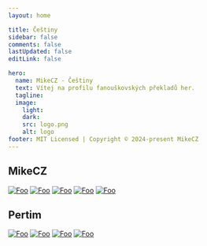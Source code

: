 ```yaml
---
layout: home

title: Češtiny
sidebar: false
comments: false
lastUpdated: false
editLink: false

hero:
  name: MikeCZ - Češtiny
  text: Vítej na profilu fanouškovských překladů her.
  tagline:
  image:
    light:
    dark:
    src: logo.png
    alt: logo
footer: MIT Licensed | Copyright © 2024-present MikeCZ
---
```


<style>
:root{
    --vp-home-hero-name-color: transparent;
    --vp-home-hero-name-background: -webkit-linear-gradient(190deg, #f00, #ffe2e2, #e3deff, #00f);
  
 /* --vp-home-hero-image-background-image: linear-gradient(-45deg,  #910000 60%, #02008d 60%);
    --vp-home-hero-image-filter: blur(20px); */
}

@media (min-width: 640px) {
  :root {
    --vp-home-hero-image-filter: blur(35px);
  }
}

@media (min-width: 960px) {
  :root {
    --vp-home-hero-image-filter: blur(40px);
  }
} 
</style>

<div class="status">
<div class="mikecz">

## MikeCZ
[![Foo](./public/hollow.jpg)](readme/hollow.md)
[![Foo](./public/plague.jpg)](readme/plague.md)
[![Foo](./public/progress.jpg)](readme/progressbar95.md)
[![Foo](./public/voice.png)](readme/VotV.md)
[![Foo](https://cdn.cloudflare.steamstatic.com/steam/apps/1030300/library_600x900_2x.jpg
)](readme/silksong.md)
</div>

## Pertim
[![Foo](./public/summer.jpg)](readme/summer.md)
[![Foo](./public/silver.jpg)](readme/silcha.md)
[![Foo](./public/count.jpg)](readme/count6.md)
[![Foo](./public/alone.jpg)](readme/alodar.md)
</div>

